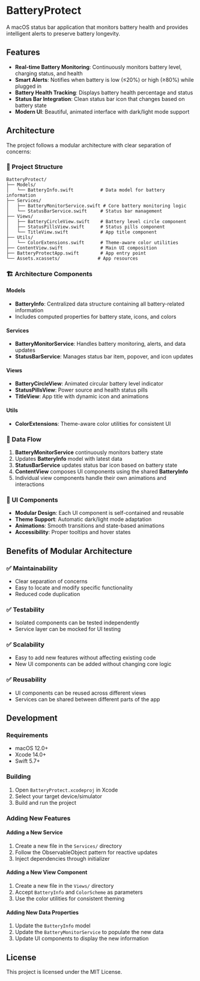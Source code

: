 # BatteryProtect

A macOS status bar application that monitors battery health and provides intelligent alerts to preserve battery longevity.

## Features

- **Real-time Battery Monitoring**: Continuously monitors battery level, charging status, and health
- **Smart Alerts**: Notifies when battery is low (≤20%) or high (≥80%) while plugged in
- **Battery Health Tracking**: Displays battery health percentage and status
- **Status Bar Integration**: Clean status bar icon that changes based on battery state
- **Modern UI**: Beautiful, animated interface with dark/light mode support

## Architecture

The project follows a modular architecture with clear separation of concerns:

### 📁 Project Structure

```
BatteryProtect/
├── Models/
│   └── BatteryInfo.swift          # Data model for battery information
├── Services/
│   ├── BatteryMonitorService.swift # Core battery monitoring logic
│   └── StatusBarService.swift     # Status bar management
├── Views/
│   ├── BatteryCircleView.swift    # Battery level circle component
│   ├── StatusPillsView.swift      # Status pills component
│   └── TitleView.swift            # App title component
├── Utils/
│   └── ColorExtensions.swift      # Theme-aware color utilities
├── ContentView.swift              # Main UI composition
├── BatteryProtectApp.swift        # App entry point
└── Assets.xcassets/              # App resources
```

### 🏗️ Architecture Components

#### Models
- **BatteryInfo**: Centralized data structure containing all battery-related information
- Includes computed properties for battery state, icons, and colors

#### Services
- **BatteryMonitorService**: Handles battery monitoring, alerts, and data updates
- **StatusBarService**: Manages status bar item, popover, and icon updates

#### Views
- **BatteryCircleView**: Animated circular battery level indicator
- **StatusPillsView**: Power source and health status pills
- **TitleView**: App title with dynamic icon and animations

#### Utils
- **ColorExtensions**: Theme-aware color utilities for consistent UI

### 🔄 Data Flow

1. **BatteryMonitorService** continuously monitors battery state
2. Updates **BatteryInfo** model with latest data
3. **StatusBarService** updates status bar icon based on battery state
4. **ContentView** composes UI components using the shared **BatteryInfo**
5. Individual view components handle their own animations and interactions

### 🎨 UI Components

- **Modular Design**: Each UI component is self-contained and reusable
- **Theme Support**: Automatic dark/light mode adaptation
- **Animations**: Smooth transitions and state-based animations
- **Accessibility**: Proper tooltips and hover states

## Benefits of Modular Architecture

### ✅ Maintainability
- Clear separation of concerns
- Easy to locate and modify specific functionality
- Reduced code duplication

### ✅ Testability
- Isolated components can be tested independently
- Service layer can be mocked for UI testing

### ✅ Scalability
- Easy to add new features without affecting existing code
- New UI components can be added without changing core logic

### ✅ Reusability
- UI components can be reused across different views
- Services can be shared between different parts of the app

## Development

### Requirements
- macOS 12.0+
- Xcode 14.0+
- Swift 5.7+

### Building
1. Open `BatteryProtect.xcodeproj` in Xcode
2. Select your target device/simulator
3. Build and run the project

### Adding New Features

#### Adding a New Service
1. Create a new file in the `Services/` directory
2. Follow the ObservableObject pattern for reactive updates
3. Inject dependencies through initializer

#### Adding a New View Component
1. Create a new file in the `Views/` directory
2. Accept `BatteryInfo` and `ColorScheme` as parameters
3. Use the color utilities for consistent theming

#### Adding New Data Properties
1. Update the `BatteryInfo` model
2. Update the `BatteryMonitorService` to populate the new data
3. Update UI components to display the new information

## License

This project is licensed under the MIT License. 